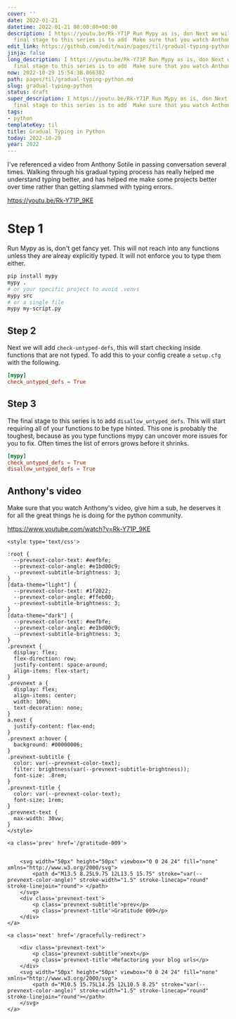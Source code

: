 ```yaml
---
cover: ''
date: 2022-01-21
datetime: 2022-01-21 00:00:00+00:00
description: I https://youtu.be/Rk-Y71P Run Mypy as is, don Next we will add  The
  final stage to this series is to add  Make sure that you watch Anthony https://www.youtube.
edit_link: https://github.com/edit/main/pages/til/gradual-typing-python.md
jinja: false
long_description: I https://youtu.be/Rk-Y71P Run Mypy as is, don Next we will add  The
  final stage to this series is to add  Make sure that you watch Anthony https://www.youtube.com/watch?v=Rk-Y71P
now: 2022-10-29 15:54:38.066302
path: pages/til/gradual-typing-python.md
slug: gradual-typing-python
status: draft
super_description: I https://youtu.be/Rk-Y71P Run Mypy as is, don Next we will add  The
  final stage to this series is to add  Make sure that you watch Anthony https://www.youtube.com/watch?v=Rk-Y71P
tags:
- python
templateKey: til
title: Gradual Typing in Python
today: 2022-10-29
year: 2022
---
```


I've referenced a video from Anthony Sotile in passing conversation several
times.  Walking through his gradual typing process has really helped me
understand typing better, and has helped me make some projects better over time
rather than getting slammed with typing errors.

https://youtu.be/Rk-Y71P_9KE

# Step 1

Run Mypy as is, don't get fancy yet.  This will not reach into any functions
unless they are alreay explicitly typed.  It will not enforce you to type them
either.

``` bash
pip install mypy
mypy .
# or your specific project to avoid .venvs
mypy src
# or a single file
mypy my-script.py
```

## Step 2

Next we will add `check-untyped-defs`, this will start checking inside
functions that are not typed.  To add this to your config create a
`setup.cfg` with the following.

``` toml
[mypy]
check_untyped_defs = True
```

## Step 3

The final stage to this series is to add `disallow_untyped_defs`.  This will
start requiring all of your functions to be type hinted.  This one is probably
the toughest, because as you type functions mypy can uncover more issues for
you to fix.  Often times the list of errors grows before it shrinks.

``` toml
[mypy]
check_untyped_defs = True
disallow_untyped_defs = True
```

## Anthony's video

Make sure that you watch Anthony's video, give him a sub, he deserves it
for all the great things he is doing for the python community.

https://www.youtube.com/watch?v=Rk-Y71P_9KE
<div class='prevnext'>

    <style type='text/css'>

    :root {
      --prevnext-color-text: #eefbfe;
      --prevnext-color-angle: #e1bd00c9;
      --prevnext-subtitle-brightness: 3;
    }
    [data-theme="light"] {
      --prevnext-color-text: #1f2022;
      --prevnext-color-angle: #ffeb00;
      --prevnext-subtitle-brightness: 3;
    }
    [data-theme="dark"] {
      --prevnext-color-text: #eefbfe;
      --prevnext-color-angle: #e1bd00c9;
      --prevnext-subtitle-brightness: 3;
    }
    .prevnext {
      display: flex;
      flex-direction: row;
      justify-content: space-around;
      align-items: flex-start;
    }
    .prevnext a {
      display: flex;
      align-items: center;
      width: 100%;
      text-decoration: none;
    }
    a.next {
      justify-content: flex-end;
    }
    .prevnext a:hover {
      background: #00000006;
    }
    .prevnext-subtitle {
      color: var(--prevnext-color-text);
      filter: brightness(var(--prevnext-subtitle-brightness));
      font-size: .8rem;
    }
    .prevnext-title {
      color: var(--prevnext-color-text);
      font-size: 1rem;
    }
    .prevnext-text {
      max-width: 30vw;
    }
    </style>
    
    <a class='prev' href='/gratitude-009'>
    

        <svg width="50px" height="50px" viewbox="0 0 24 24" fill="none" xmlns="http://www.w3.org/2000/svg">
            <path d="M13.5 8.25L9.75 12L13.5 15.75" stroke="var(--prevnext-color-angle)" stroke-width="1.5" stroke-linecap="round" stroke-linejoin="round"> </path>
        </svg>
        <div class='prevnext-text'>
            <p class='prevnext-subtitle'>prev</p>
            <p class='prevnext-title'>Gratitude 009</p>
        </div>
    </a>
    
    <a class='next' href='/gracefully-redirect'>
    
        <div class='prevnext-text'>
            <p class='prevnext-subtitle'>next</p>
            <p class='prevnext-title'>Refactoring your blog urls</p>
        </div>
        <svg width="50px" height="50px" viewbox="0 0 24 24" fill="none" xmlns="http://www.w3.org/2000/svg">
            <path d="M10.5 15.75L14.25 12L10.5 8.25" stroke="var(--prevnext-color-angle)" stroke-width="1.5" stroke-linecap="round" stroke-linejoin="round"></path>
        </svg>
    </a>
  </div>